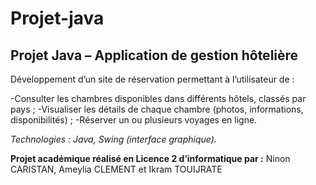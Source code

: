 # Projet-java
## Projet Java – Application de gestion hôtelière
Développement d’un site de réservation permettant à l’utilisateur de :

-Consulter les chambres disponibles dans différents hôtels, classés par pays ;
-Visualiser les détails de chaque chambre (photos, informations, disponibilités) ;
-Réserver un ou plusieurs voyages en ligne.

_Technologies : Java, Swing (interface graphique)._

**Projet académique réalisé en Licence 2 d’informatique par :** Ninon CARISTAN, Ameylia CLEMENT et Ikram TOUIJRATE
